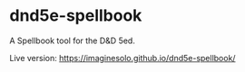 # dnd5e-spellbook
A Spellbook tool for the D&amp;D 5ed.

Live version: https://imaginesolo.github.io/dnd5e-spellbook/

